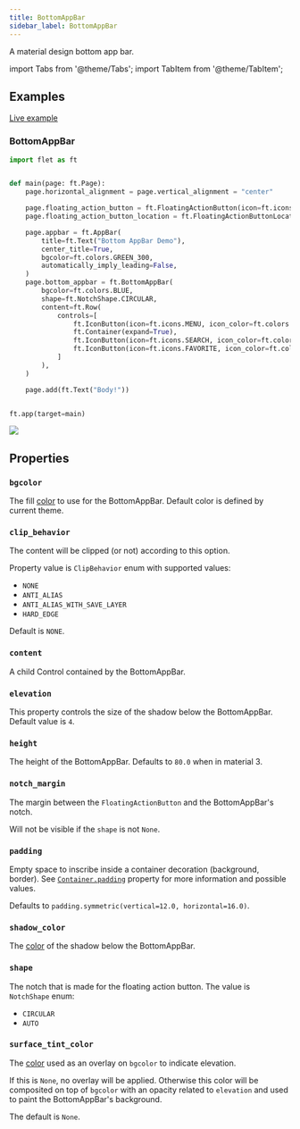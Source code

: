 ```yaml
---
title: BottomAppBar
sidebar_label: BottomAppBar
---
```


A material design bottom app bar.

import Tabs from '@theme/Tabs';
import TabItem from '@theme/TabItem';

## Examples

[Live example](https://flet-controls-gallery.fly.dev/navigation/bottomappbar)

### BottomAppBar

<Tabs groupId="language">
  <TabItem value="python" label="Python" default>

```python
import flet as ft


def main(page: ft.Page):
    page.horizontal_alignment = page.vertical_alignment = "center"

    page.floating_action_button = ft.FloatingActionButton(icon=ft.icons.ADD)
    page.floating_action_button_location = ft.FloatingActionButtonLocation.CENTER_DOCKED

    page.appbar = ft.AppBar(
        title=ft.Text("Bottom AppBar Demo"),
        center_title=True,
        bgcolor=ft.colors.GREEN_300,
        automatically_imply_leading=False,
    )
    page.bottom_appbar = ft.BottomAppBar(
        bgcolor=ft.colors.BLUE,
        shape=ft.NotchShape.CIRCULAR,
        content=ft.Row(
            controls=[
                ft.IconButton(icon=ft.icons.MENU, icon_color=ft.colors.WHITE),
                ft.Container(expand=True),
                ft.IconButton(icon=ft.icons.SEARCH, icon_color=ft.colors.WHITE),
                ft.IconButton(icon=ft.icons.FAVORITE, icon_color=ft.colors.WHITE),
            ]
        ),
    )

    page.add(ft.Text("Body!"))


ft.app(target=main)

```
  </TabItem>
</Tabs>

<img src="/img/docs/controls/bottom-app-bar/bottom-app-bar.png" className="screenshot-40"/>

## Properties

### `bgcolor`

The fill [color](/docs/reference/colors) to use for the BottomAppBar. Default color is defined by current theme.

### `clip_behavior`

The content will be clipped (or not) according to this option.

Property value is `ClipBehavior` enum with supported values:

* `NONE`
* `ANTI_ALIAS`
* `ANTI_ALIAS_WITH_SAVE_LAYER`
* `HARD_EDGE`

Default is `NONE`.

### `content`

A child Control contained by the BottomAppBar.

### `elevation`

This property controls the size of the shadow below the BottomAppBar. Default value is `4`.

### `height`

The height of the BottomAppBar. Defaults to `80.0` when in material 3.

### `notch_margin`

The margin between the `FloatingActionButton` and the BottomAppBar's notch.

Will not be visible if the `shape` is not `None`.

### `padding`

Empty space to inscribe inside a container decoration (background, border). See [`Container.padding`](container#padding) property for more information and possible values.

Defaults to `padding.symmetric(vertical=12.0, horizontal=16.0)`.

### `shadow_color`

The [color](/docs/reference/colors) of the shadow below the BottomAppBar. 

### `shape`

The notch that is made for the floating action button. The value is `NotchShape` enum:

* `CIRCULAR`
* `AUTO`

### `surface_tint_color`

The [color](/docs/reference/colors) used as an overlay on `bgcolor` to indicate elevation.

If this is `None`, no overlay will be applied. Otherwise this color will be composited on top of `bgcolor` with an opacity related to `elevation` and used to paint the BottomAppBar's background.

The default is `None`.